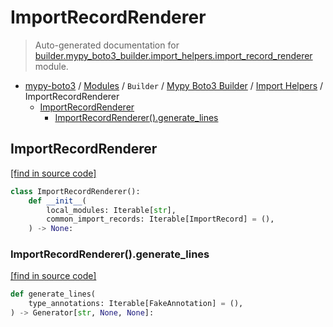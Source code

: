 # ImportRecordRenderer

> Auto-generated documentation for [builder.mypy_boto3_builder.import_helpers.import_record_renderer](https://github.com/vemel/mypy_boto3/blob/master/builder/mypy_boto3_builder/import_helpers/import_record_renderer.py) module.

- [mypy-boto3](../../../README.md#mypy_boto3) / [Modules](../../../MODULES.md#mypy-boto3-modules) / `Builder` / [Mypy Boto3 Builder](../index.md#mypy-boto3-builder) / [Import Helpers](index.md#import-helpers) / ImportRecordRenderer
    - [ImportRecordRenderer](#importrecordrenderer)
        - [ImportRecordRenderer().generate_lines](#importrecordrenderergenerate_lines)

## ImportRecordRenderer

[[find in source code]](https://github.com/vemel/mypy_boto3/blob/master/builder/mypy_boto3_builder/import_helpers/import_record_renderer.py#L9)

```python
class ImportRecordRenderer():
    def __init__(
        local_modules: Iterable[str],
        common_import_records: Iterable[ImportRecord] = (),
    ) -> None:
```

### ImportRecordRenderer().generate_lines

[[find in source code]](https://github.com/vemel/mypy_boto3/blob/master/builder/mypy_boto3_builder/import_helpers/import_record_renderer.py#L40)

```python
def generate_lines(
    type_annotations: Iterable[FakeAnnotation] = (),
) -> Generator[str, None, None]:
```
